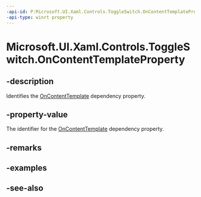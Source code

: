 ```yaml
---
-api-id: P:Microsoft.UI.Xaml.Controls.ToggleSwitch.OnContentTemplateProperty
-api-type: winrt property
---
```


<!-- Property syntax
public Windows.UI.Xaml.DependencyProperty OnContentTemplateProperty { get; }
-->

# Microsoft.UI.Xaml.Controls.ToggleSwitch.OnContentTemplateProperty

## -description
Identifies the [OnContentTemplate](toggleswitch_oncontenttemplate.md) dependency property.

## -property-value
The identifier for the [OnContentTemplate](toggleswitch_oncontenttemplate.md) dependency property.

## -remarks

## -examples

## -see-also
